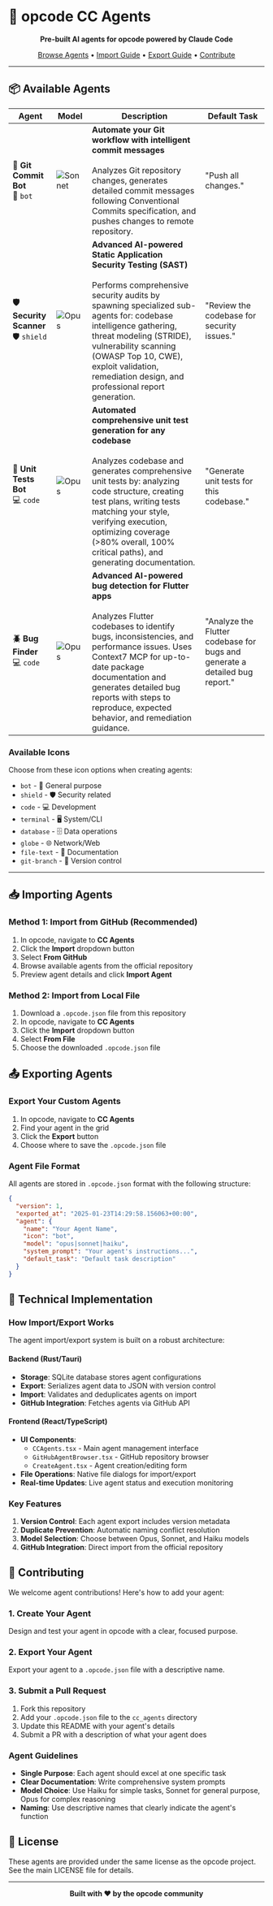# 🤖 opcode CC Agents

<div align="center">
  <p>
    <strong>Pre-built AI agents for opcode powered by Claude Code</strong>
  </p>
  <p>
    <a href="#available-agents">Browse Agents</a> •
    <a href="#importing-agents">Import Guide</a> •
    <a href="#exporting-agents">Export Guide</a> •
    <a href="#contributing">Contribute</a>
  </p>
</div>

---

## 📦 Available Agents

| Agent | Model | Description | Default Task |
|-------|-------|-------------|--------------|
| **🎯 Git Commit Bot**<br/>🤖 `bot` | <img src="https://img.shields.io/badge/Sonnet-blue?style=flat-square" alt="Sonnet"> | **Automate your Git workflow with intelligent commit messages**<br/><br/>Analyzes Git repository changes, generates detailed commit messages following Conventional Commits specification, and pushes changes to remote repository. | "Push all changes." |
| **🛡️ Security Scanner**<br/>🛡️ `shield` | <img src="https://img.shields.io/badge/Opus-purple?style=flat-square" alt="Opus"> | **Advanced AI-powered Static Application Security Testing (SAST)**<br/><br/>Performs comprehensive security audits by spawning specialized sub-agents for: codebase intelligence gathering, threat modeling (STRIDE), vulnerability scanning (OWASP Top 10, CWE), exploit validation, remediation design, and professional report generation. | "Review the codebase for security issues." |
| **🧪 Unit Tests Bot**<br/>💻 `code` | <img src="https://img.shields.io/badge/Opus-purple?style=flat-square" alt="Opus"> | **Automated comprehensive unit test generation for any codebase**<br/><br/>Analyzes codebase and generates comprehensive unit tests by: analyzing code structure, creating test plans, writing tests matching your style, verifying execution, optimizing coverage (>80% overall, 100% critical paths), and generating documentation. | "Generate unit tests for this codebase." |
| **🪲 Bug Finder**<br/>💻 `code` | <img src="https://img.shields.io/badge/Opus-purple?style=flat-square" alt="Opus"> | **Advanced AI-powered bug detection for Flutter apps**<br/><br/>Analyzes Flutter codebases to identify bugs, inconsistencies, and performance issues. Uses Context7 MCP for up-to-date package documentation and generates detailed bug reports with steps to reproduce, expected behavior, and remediation guidance. | "Analyze the Flutter codebase for bugs and generate a detailed bug report." |

### Available Icons

Choose from these icon options when creating agents:
- `bot` - 🤖 General purpose
- `shield` - 🛡️ Security related
- `code` - 💻 Development
- `terminal` - 🖥️ System/CLI
- `database` - 🗄️ Data operations
- `globe` - 🌐 Network/Web
- `file-text` - 📄 Documentation
- `git-branch` - 🌿 Version control

---

## 📥 Importing Agents

### Method 1: Import from GitHub (Recommended)

1. In opcode, navigate to **CC Agents**
2. Click the **Import** dropdown button
3. Select **From GitHub**
4. Browse available agents from the official repository
5. Preview agent details and click **Import Agent**

### Method 2: Import from Local File

1. Download a `.opcode.json` file from this repository
2. In opcode, navigate to **CC Agents**
3. Click the **Import** dropdown button
4. Select **From File**
5. Choose the downloaded `.opcode.json` file

## 📤 Exporting Agents

### Export Your Custom Agents

1. In opcode, navigate to **CC Agents**
2. Find your agent in the grid
3. Click the **Export** button
4. Choose where to save the `.opcode.json` file

### Agent File Format

All agents are stored in `.opcode.json` format with the following structure:

```json
{
  "version": 1,
  "exported_at": "2025-01-23T14:29:58.156063+00:00",
  "agent": {
    "name": "Your Agent Name",
    "icon": "bot",
    "model": "opus|sonnet|haiku",
    "system_prompt": "Your agent's instructions...",
    "default_task": "Default task description"
  }
}
```

## 🔧 Technical Implementation

### How Import/Export Works

The agent import/export system is built on a robust architecture:

#### Backend (Rust/Tauri)
- **Storage**: SQLite database stores agent configurations
- **Export**: Serializes agent data to JSON with version control
- **Import**: Validates and deduplicates agents on import
- **GitHub Integration**: Fetches agents via GitHub API

#### Frontend (React/TypeScript)
- **UI Components**: 
  - `CCAgents.tsx` - Main agent management interface
  - `GitHubAgentBrowser.tsx` - GitHub repository browser
  - `CreateAgent.tsx` - Agent creation/editing form
- **File Operations**: Native file dialogs for import/export
- **Real-time Updates**: Live agent status and execution monitoring

### Key Features

1. **Version Control**: Each agent export includes version metadata
2. **Duplicate Prevention**: Automatic naming conflict resolution
3. **Model Selection**: Choose between Opus, Sonnet, and Haiku models
4. **GitHub Integration**: Direct import from the official repository

## 🤝 Contributing

We welcome agent contributions! Here's how to add your agent:

### 1. Create Your Agent
Design and test your agent in opcode with a clear, focused purpose.

### 2. Export Your Agent
Export your agent to a `.opcode.json` file with a descriptive name.

### 3. Submit a Pull Request
1. Fork this repository
2. Add your `.opcode.json` file to the `cc_agents` directory
3. Update this README with your agent's details
4. Submit a PR with a description of what your agent does

### Agent Guidelines

- **Single Purpose**: Each agent should excel at one specific task
- **Clear Documentation**: Write comprehensive system prompts
- **Model Choice**: Use Haiku for simple tasks, Sonnet for general purpose, Opus for complex reasoning
- **Naming**: Use descriptive names that clearly indicate the agent's function

## 📜 License

These agents are provided under the same license as the opcode project. See the main LICENSE file for details.

---

<div align="center">
  <strong>Built with ❤️ by the opcode community</strong>
</div> 
